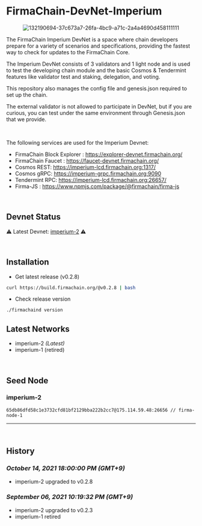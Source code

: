 # FirmaChain-DevNet-Imperium


<center>

![132190694-37c673a7-26fa-4bc9-a71c-2a4a4690d458111111](https://user-images.githubusercontent.com/5277080/132265516-b6373d15-133c-41f3-a093-a93c34155c13.png) 



</center>

The FirmaChain Imperium DevNet is a space where chain developers prepare for a variety of scenarios and specifications, providing the fastest way to check for updates to the FirmaChain Core.

The Imperium DevNet consists of 3 validators and 1 light node and is used to test the developing chain module and the basic Cosmos & Tendermint features like validator test and staking, delegation, and voting.

This repository also manages the config file and genesis.json required to set up the chain.

The external validator is not allowed to participate in DevNet, but if you are curious, you can test under the same environment through Genesis.json that we provide.

<br>

The following services are used for the Imperium Devnet:
 - FirmaChain Block Explorer : https://explorer-devnet.firmachain.org/
 - FirmaChain Faucet : https://faucet-devnet.firmachain.org/
 - Cosmos REST: https://imperium-lcd.firmachain.org:1317/
 - Cosmos gRPC: https://imperium-grpc.firmachain.org:9090
 - Tendermint RPC: https://imperium-lcd.firmachain.org:26657/
 - Firma-JS : https://www.npmjs.com/package/@firmachain/firma-js

<br>


## Devnet Status

⚠️ Latest Devnet: [imperium-2](./imperium-2) ⚠️

<br>

## Installation
 * Get latest release (v0.2.8)
```sh
curl https://build.firmachain.org/@v0.2.8 | bash
```

* Check release version
```sh
./firmachaind version
```


## Latest Networks
  - imperium-2  *(Latest)*
  - imperium-1 (retired)


<br>

## Seed Node
### imperium-2
```
65db86dfd58c1e3732cfd81bf2129bba222b2cc7@175.114.59.48:26656 // firma-node-1
```

---
<br>


## History

### *October 14, 2021 18:00:00 PM (GMT+9)*
- imperium-2 upgraded to v0.2.8

### *September 06, 2021 10:19:32 PM (GMT+9)*
- imperium-2 upgraded to v0.2.3
- imperium-1 retired



